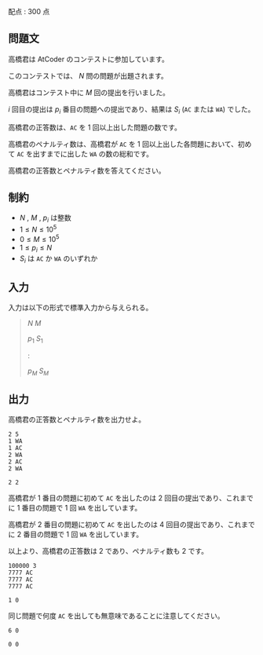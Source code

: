 配点 : $300$ 点

## 問題文

高橋君は AtCoder のコンテストに参加しています。

このコンテストでは、 $N$ 問の問題が出題されます。

高橋君はコンテスト中に $M$ 回の提出を行いました。

$i$ 回目の提出は $p_i$ 番目の問題への提出であり、結果は $S_i$ (`AC` または `WA`) でした。

高橋君の正答数は、`AC` を $1$ 回以上出した問題の数です。

高橋君のペナルティ数は、高橋君が `AC` を $1$ 回以上出した各問題において、初めて `AC` を出すまでに出した `WA` の数の総和です。

高橋君の正答数とペナルティ数を答えてください。

## 制約

- $N$ , $M$ , $p_i$ は整数
- $1 \leq N \leq 10^5$
- $0 \leq M \leq 10^5$
- $1 \leq p_i \leq N$
- $S_i$ は `AC` か `WA` のいずれか

## 入力

入力は以下の形式で標準入力から与えられる。

> $N$ $M$
> 
> $p_1$ $S_1$
> 
> $:$
> 
> $p_M$ $S_M$

## 出力

高橋君の正答数とペナルティ数を出力せよ。

```input1
2 5
1 WA
1 AC
2 WA
2 AC
2 WA
```

```output1
2 2
```

高橋君が $1$ 番目の問題に初めて `AC` を出したのは $2$ 回目の提出であり、これまでに $1$ 番目の問題で $1$ 回 `WA` を出しています。

高橋君が $2$ 番目の問題に初めて `AC` を出したのは $4$ 回目の提出であり、これまでに $2$ 番目の問題で $1$ 回 `WA` を出しています。

以上より、高橋君の正答数は $2$ であり、ペナルティ数も $2$ です。

```input2
100000 3
7777 AC
7777 AC
7777 AC
```

```output2
1 0
```

同じ問題で何度 `AC` を出しても無意味であることに注意してください。

```input3
6 0
```

```output3
0 0
```